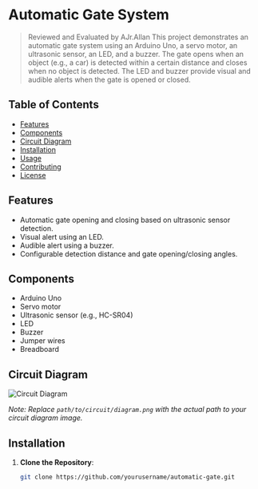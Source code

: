 # Automatic Gate System
> Reviewed and Evaluated by AJr.Allan
This project demonstrates an automatic gate system using an Arduino Uno, a servo motor, an ultrasonic sensor, an LED, and a buzzer. The gate opens when an object (e.g., a car) is detected within a certain distance and closes when no object is detected. The LED and buzzer provide visual and audible alerts when the gate is opened or closed.

## Table of Contents

- [Features](#features)
- [Components](#components)
- [Circuit Diagram](#circuit-diagram)
- [Installation](#installation)
- [Usage](#usage)
- [Contributing](#contributing)
- [License](#license)

## Features

- Automatic gate opening and closing based on ultrasonic sensor detection.
- Visual alert using an LED.
- Audible alert using a buzzer.
- Configurable detection distance and gate opening/closing angles.

## Components

- Arduino Uno
- Servo motor
- Ultrasonic sensor (e.g., HC-SR04)
- LED
- Buzzer
- Jumper wires
- Breadboard

## Circuit Diagram

![Circuit Diagram](path/to/circuit/diagram.png)

*Note: Replace `path/to/circuit/diagram.png` with the actual path to your circuit diagram image.*

## Installation

1. **Clone the Repository**:
   ```sh
   git clone https://github.com/yourusername/automatic-gate.git
